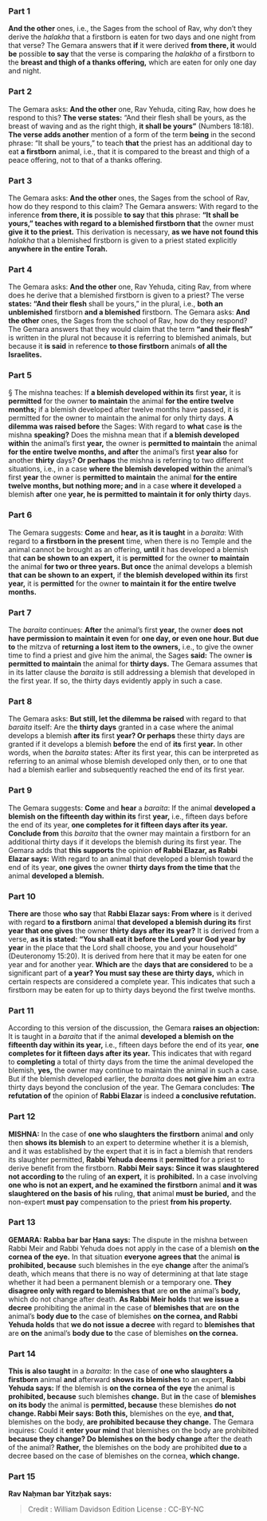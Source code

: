 
### Part 1
<b>And the other</b> ones, i.e., the Sages from the school of Rav, why don’t they derive the <i>halakha</i> that a firstborn is eaten for two days and one night from that verse? The Gemara answers that <b>if</b> it were derived <b>from there, it</b> would <b>be</b> possible <b>to say</b> that the verse is comparing the <i>halakha</i> of a firstborn to the <b>breast and thigh of a thanks offering,</b> which are eaten for only one day and night.

### Part 2
The Gemara asks: <b>And the other</b> one, Rav Yehuda, citing Rav, how does he respond to this? <b>The verse states:</b> “And their flesh shall be yours, as the breast of waving and as the right thigh, <b>it shall be yours”</b> (Numbers 18:18). <b>The verse adds another</b> mention of a form of the term <b>being</b> in the second phrase: “It shall be yours,” to teach <b>that</b> the priest has an additional day to eat <b>a firstborn</b> animal, i.e., that it is compared to the breast and thigh of a peace offering, not to that of a thanks offering.

### Part 3
The Gemara asks: <b>And the other</b> ones, the Sages from the school of Rav, how do they respond to this claim? The Gemara answers: With regard to the inference <b>from there, it is</b> possible <b>to say</b> that <b>this</b> phrase: <b>“It shall be yours,” teaches with regard to a blemished firstborn that</b> the owner must <b>give it to the priest.</b> This derivation is necessary, <b>as we have not found this</b> <i>halakha</i> that a blemished firstborn is given to a priest stated explicitly <b>anywhere in the entire Torah.</b>

### Part 4
The Gemara asks: <b>And the other</b> one, Rav Yehuda, citing Rav, from where does he derive that a blemished firstborn is given to a priest? The verse <b>states: “And their flesh</b> shall be yours,” in the plural, i.e., <b>both an unblemished</b> firstborn <b>and a blemished</b> firstborn. The Gemara asks: <b>And the other</b> ones, the Sages from the school of Rav, how do they respond? The Gemara answers that they would claim that the term <b>“and their flesh”</b> is written in the plural not because it is referring to blemished animals, but because it <b>is said</b> in reference <b>to those firstborn</b> animals <b>of all the Israelites.</b>

### Part 5
§ The mishna teaches: If <b>a blemish developed within its</b> first <b>year,</b> it is <b>permitted</b> for the owner <b>to maintain</b> the animal <b>for the entire twelve months;</b> if a blemish developed after twelve months have passed, it is permitted for the owner to maintain the animal for only thirty days. <b>A dilemma was raised before</b> the Sages: With regard to <b>what</b> case <b>is</b> the mishna <b>speaking?</b> Does the mishna mean that if <b>a blemish developed within</b> the animal’s first <b>year,</b> the owner is <b>permitted to maintain</b> the animal <b>for the entire twelve months, and after</b> the animal’s first <b>year also</b> for another <b>thirty</b> days? <b>Or perhaps</b> the mishna is referring to two different situations, i.e., in a case <b>where the blemish developed within</b> the animal’s first <b>year</b> the owner is <b>permitted to maintain</b> the animal <b>for the entire twelve months, but nothing more; and</b> in a case <b>where it developed</b> a blemish <b>after</b> one <b>year, he is permitted to maintain it for only thirty</b> days.

### Part 6
The Gemara suggests: <b>Come</b> and <b>hear, as it is taught</b> in a <i>baraita</i>: With regard to <b>a firstborn in the present</b> time, when there is no Temple and the animal cannot be brought as an offering, <b>until</b> it has developed a blemish that <b>can be shown to an expert,</b> it is <b>permitted</b> for the owner <b>to maintain</b> the animal <b>for two or three years. But once</b> the animal develops a blemish <b>that can be shown to an expert,</b> if <b>the blemish developed within its</b> first <b>year,</b> it is <b>permitted</b> for the owner <b>to maintain it for the entire twelve months.</b>

### Part 7
The <i>baraita</i> continues: <b>After</b> the animal’s first <b>year,</b> the owner <b>does not have permission to maintain it even</b> for <b>one day, or even one hour. But due to</b> the mitzva of <b>returning a lost item to the owners,</b> i.e., to give the owner time to find a priest and give him the animal, the Sages <b>said:</b> The owner <b>is permitted to maintain</b> the animal for <b>thirty days.</b> The Gemara assumes that in its latter clause the <i>baraita</i> is still addressing a blemish that developed in the first year. If so, the thirty days evidently apply in such a case.

### Part 8
The Gemara asks: <b>But still, let the dilemma be raised</b> with regard to that <i>baraita</i> itself: Are the <b>thirty days</b> granted in a case where the animal develops a blemish <b>after its</b> first <b>year? Or perhaps</b> these thirty days are granted if it develops a blemish <b>before</b> the end of <b>its</b> first <b>year.</b> In other words, when the <i>baraita</i> states: After its first year, this can be interpreted as referring to an animal whose blemish developed only then, or to one that had a blemish earlier and subsequently reached the end of its first year.

### Part 9
The Gemara suggests: <b>Come</b> and <b>hear</b> a <i>baraita</i>: If the animal <b>developed a blemish on the fifteenth day within its</b> first <b>year,</b> i.e., fifteen days before the end of its year, <b>one completes for it fifteen days after its year. Conclude from</b> this <i>baraita</i> that the owner may maintain a firstborn for an additional thirty days if it develops the blemish during its first year. The Gemara adds that <b>this supports</b> the opinion <b>of Rabbi Elazar, as Rabbi Elazar says:</b> With regard to an animal that developed a blemish toward the end of its year, <b>one gives</b> the owner <b>thirty days from the time that</b> the animal <b>developed a blemish.</b>

### Part 10
<b>There are</b> those <b>who say</b> that <b>Rabbi Elazar says: From where</b> is it derived with regard <b>to a firstborn</b> animal <b>that developed a blemish during its</b> first <b>year that one gives</b> the owner <b>thirty days after its year?</b> It is derived from a verse, <b>as it is stated: “You shall eat it before the Lord your God year by year</b> in the place that the Lord shall choose, you and your household” (Deuteronomy 15:20). It is derived from here that it may be eaten for one year and for another year. <b>Which are</b> the <b>days that are considered</b> to be a significant part of <b>a year? You must say these are thirty days,</b> which in certain respects are considered a complete year. This indicates that such a firstborn may be eaten for up to thirty days beyond the first twelve months.

### Part 11
According to this version of the discussion, the Gemara <b>raises an objection:</b> It is taught in a <i>baraita</i> that if the animal <b>developed a blemish on the fifteenth day within its year,</b> i.e., fifteen days before the end of its year, <b>one completes for it fifteen days after its year.</b> This indicates that with regard to <b>completing</b> a total of thirty days from the time the animal developed the blemish, <b>yes,</b> the owner may continue to maintain the animal in such a case. But if the blemish developed earlier, the <i>baraita</i> does <b>not give him</b> an extra thirty days beyond the conclusion of the year. The Gemara concludes: <b>The refutation of</b> the opinion of <b>Rabbi Elazar</b> is indeed <b>a conclusive refutation.</b>

### Part 12
<strong>MISHNA:</strong> In the case of <b>one who slaughters the firstborn</b> animal <b>and</b> only then <b>shows its blemish</b> to an expert to determine whether it is a blemish, and it was established by the expert that it is in fact a blemish that renders its slaughter permitted, <b>Rabbi Yehuda deems</b> it <b>permitted</b> for a priest to derive benefit from the firstborn. <b>Rabbi Meir says: Since it was slaughtered not according to</b> the ruling of <b>an expert,</b> it is <b>prohibited.</b> In a case involving <b>one who is not an expert, and he examined the firstborn</b> animal <b>and it was slaughtered on the basis of his</b> ruling, <b>that</b> animal <b>must be buried,</b> and the non-expert <b>must pay</b> compensation to the priest <b>from his property.</b>

### Part 13
<strong>GEMARA:</strong> <b>Rabba bar bar Ḥana says:</b> The dispute in the mishna between Rabbi Meir and Rabbi Yehuda does not apply in the case of a blemish <b>on the cornea of the eye.</b> In that situation <b>everyone agrees that</b> the animal <b>is prohibited, because</b> such blemishes in the eye <b>change</b> after the animal’s death, which means that there is no way of determining at that late stage whether it had been a permanent blemish or a temporary one. <b>They disagree only with regard to blemishes that</b> are <b>on the</b> animal’s <b>body,</b> which do not change after death. <b>As Rabbi Meir holds</b> that <b>we issue a decree</b> prohibiting the animal in the case of <b>blemishes that</b> are <b>on the</b> animal’s <b>body due to</b> the case of blemishes <b>on the cornea, and Rabbi Yehuda holds</b> that <b>we do not issue a decree</b> with regard to <b>blemishes that</b> are <b>on the</b> animal’s <b>body due to</b> the case of blemishes <b>on the cornea.</b>

### Part 14
<b>This is also taught</b> in a <i>baraita</i>: In the case of <b>one who slaughters a firstborn</b> animal <b>and</b> afterward <b>shows its blemishes</b> to an expert, <b>Rabbi Yehuda says:</b> If the blemish is <b>on the cornea of the eye</b> the animal is <b>prohibited, because</b> such blemishes <b>change.</b> But <b>in</b> the case of <b>blemishes on its body</b> the animal is <b>permitted, because</b> these blemishes <b>do not change. Rabbi Meir says: Both this,</b> blemishes on the eye, <b>and that,</b> blemishes on the body, <b>are prohibited because they change.</b> The Gemara inquires: Could it <b>enter your mind</b> that blemishes on the body are prohibited <b>because they change? Do blemishes on the body change</b> after the death of the animal? <b>Rather,</b> the blemishes on the body are prohibited <b>due to</b> a decree based on the case of blemishes on the cornea, <b>which change.</b>

### Part 15
<b>Rav Naḥman bar Yitzḥak says:</b>

>Credit : William Davidson Edition
>License : CC-BY-NC
